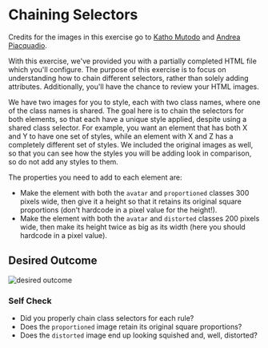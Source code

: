 # Chaining Selectors

Credits for the images in this exercise go to [Katho Mutodo](https://linktr.ee/photobykatho_) and 
[Andrea Piacquadio](https://www.pexels.com/@olly?utm_content=attributionCopyText&utm_medium=referral&utm_source=pexels).


With this exercise, we've provided you with a partially completed HTML file which you'll configure. The 
purpose of this exercise is to focus on understanding how to chain different selectors, rather than 
solely adding attributes. Additionally, you'll have the chance to review your HTML images.

We have two images for you to style, each with two class names, where one of the class names is shared. 
The goal here is to chain the selectors for both elements, so that each have a unique style applied, 
despite using a shared class selector. For example, you want an element that has both X and Y to have 
one set of styles, while an element with X and Z has a completely different set of styles. We included 
the original images as well, so that you can see how the styles you will be adding look in comparison, 
so do not add any styles to them.

The properties you need to add to each element are:

* Make the element with both the `avatar` and `proportioned` classes 300 pixels wide, then give it a
 height so that it retains its original square proportions (don't hardcode in a pixel value for the 
height!).
* Make the element with both the `avatar` and `distorted` classes 200 pixels wide, then make its height 
twice as big as its width (here you should hardcode in a pixel value).

## Desired Outcome
![desired outcome](./desired-outcome.png)

### Self Check
- Did you properly chain class selectors for each rule?
- Does the `proportioned` image retain its original square proportions?
- Does the `distorted` image end up looking squished and, well, distorted?
